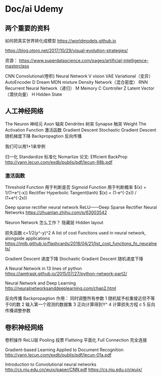 # Doc/ai Udemy

## 两个重要的资料

如何把真实世界转化成模型
https://worldmodels.github.io

https://blog.otoro.net/2017/10/29/visual-evolution-strategies/

资源：
https://www.superdatascience.com/pages/artificial-intelligence-masterclass

CNN Convolutional(卷积) Neural Network
V vision
VAE Variational（变异） AutoEncoder
D Dream
MDN mixture Density Network（混合密度）
RNN Recurrent Neural Network（递归）
M Memory
C Controller
Z Latent Vector（潜伏向量）
H Hidden State

## 人工神经网络

The Neuron 神经元
    Axon 轴突
    Dendrites 树突
    Synapse 触突 Weight
The Activation Function 激活函数
Gradient Descent
Stochastic Gradient Descent 随机梯度下降
Backpropagtion 反向传播

我们可以用1+1来举例

归一化 Standardize
标准化 Nomarlize
论文: Efficient BackProp
http://yann.lecun.com/exdb/publis/pdf/lecun-98b.pdf

### 激活函数
Threshold Function
    用于判断是否
Sigmoid Function
    用于判断概率
    $(x) = 1/(1+e^(-x))
Rectifier
Hyperbolic Tangent(tanh)
    $(x) = (1-e^(-2x)) / (1+e^(-2x))

Deep sparse rectifier neural network
ReLU——Deep Sparse Rectifier Neural Networks
https://zhuanlan.zhihu.com/p/63003542


Neuron Network 怎么工作？
隐藏层 Hidden layout

损失函数
c=1/2(y^-y)^2
A list of cost Functions used in neural network, alongside applications
https://jmlb.github.io/flashcards/2018/04/21/list_cost_functions_fo_neuralnets/

Gradient Descent
递度下降
Stochastic Gradient Descent
随机递度下降

A Neural Network in 13 lines of python
https://iamtrask.github.io/2015/07/27/python-network-part2/

Neural Network and Deep Learning
http://neuralnetworksanddeeplearning.com/chap2.html

反向传播 Backpropagtion
作用： 同时调整所有参数
1 随机赋予权重接近但不等于0的数
2 输入第一个观测的数据集
3 正向计算得到Y^
4 计算损失方程 c
5 反向传播调整参数

## 卷积神经网络
卷积操作
ReLU层
Pooling 投票
Flatteing 平面化
Full Connection 完全连接

Gradient-based Learning Applied to Document Recognition
http://yann.lecun.com/exdb/publis/pdf/lecun-01a.pdf

Introduction to Convolutional neural networks
http://cs.nju.edu.cn/wujx/paper/CNN.pdf
https://cs.nju.edu.cn/wujx/